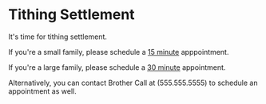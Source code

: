 # Tithing Settlement

It's time for tithing settlement. 

If you're a small family, please schedule a [15 minute](https://calendly.com/jloosli/15min) apppointment.

If you're a large family, please schedule a [30 minute](https://calendly.com/jloosli/30min) appointment. 

Alternatively, you can contact Brother Call at (555.555.5555) to schedule an appointment as well.